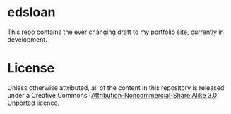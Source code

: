 edsloan
=======

This repo contains the ever changing draft to my portfolio site, currently in development.

License
=======

Unless otherwise attributed, all of the content in this repository is released under a Creative Commons ([Attribution-Noncommercial-Share Alike 3.0 Unported](http://creativecommons.org/licenses/by-nc-sa/3.0/) licence.
